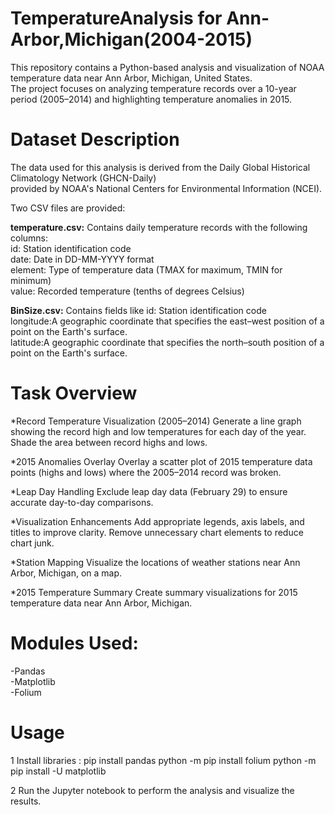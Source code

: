 # TemperatureAnalysis for Ann-Arbor,Michigan(2004-2015)

This repository contains a Python-based analysis and visualization of NOAA temperature data near Ann Arbor, Michigan, United States.   
The project focuses on analyzing temperature records over a 10-year period (2005–2014) and highlighting temperature anomalies in 2015.

# Dataset Description
The data used for this analysis is derived from the Daily Global Historical Climatology Network (GHCN-Daily)   
provided by NOAA's National Centers for Environmental Information (NCEI). 

Two CSV files are provided:

__temperature.csv:__ Contains daily temperature records with the following columns:  
id: Station identification code  
date: Date in DD-MM-YYYY format  
element: Type of temperature data (TMAX for maximum, TMIN for minimum)  
value: Recorded temperature (tenths of degrees Celsius)   

__BinSize.csv:__ Contains fields like 
id: Station identification code    
longitude:A geographic coordinate that specifies the east–west position of a point on the Earth's surface.  
latitude:A geographic coordinate that specifies the north–south position of a point on the Earth's surface.

# Task Overview
*Record Temperature Visualization (2005–2014)
Generate a line graph showing the record high and low temperatures for each day of the year.
Shade the area between record highs and lows.

*2015 Anomalies Overlay
Overlay a scatter plot of 2015 temperature data points (highs and lows) where the 2005–2014 record was broken.

*Leap Day Handling
Exclude leap day data (February 29) to ensure accurate day-to-day comparisons.

*Visualization Enhancements
Add appropriate legends, axis labels, and titles to improve clarity.
Remove unnecessary chart elements to reduce chart junk.

*Station Mapping
Visualize the locations of weather stations near Ann Arbor, Michigan, on a map.

*2015 Temperature Summary
Create summary visualizations for 2015 temperature data near Ann Arbor, Michigan.


# Modules Used:
-Pandas  
-Matplotlib  
-Folium  

# Usage
1 Install libraries : pip install pandas
                      python -m pip install folium
                      python -m pip install -U matplotlib

2 Run the Jupyter notebook to perform the analysis and visualize the results.
